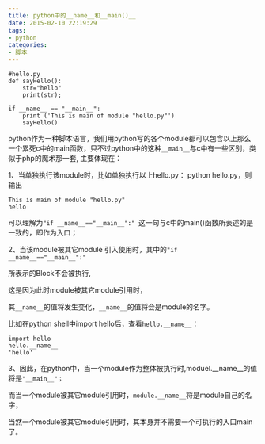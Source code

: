 ```yaml
---
title: python中的__name__和__main()__
date: 2015-02-10 22:19:29
tags:
- python
categories:
- 脚本
---
```




```
#hello.py
def sayHello():
    str="hello"
    print(str);

if __name__ == "__main__":
    print ('This is main of module "hello.py"')
    sayHello()
```

python作为一种脚本语言，我们用python写的各个module都可以包含以上那么一个累死c中的main函数，只不过python中的这种`__main__`与c中有一些区别，类似于php的魔术那一套, 主要体现在：

1、当单独执行该module时，比如单独执行以上hello.py： python hello.py，则输出

    
```
This is main of module "hello.py"
hello
```


可以理解为`"if __name__=="__main__":" `这一句与c中的main()函数所表述的是一致的，即作为入口；

2、当该module被其它module 引入使用时，其中的`"if __name__=="__main__":"`

所表示的Block不会被执行,

这是因为此时module被其它module引用时，

其`__name__`的值将发生变化，`__name__`的值将会是module的名字。

比如在python shell中import hello后，查看`hello.__name__`：

```
import hello
hello.__name__
'hello'
```

3、因此，在python中，当一个module作为整体被执行时,moduel.__name__的值将是`"__main__"；`

而当一个module被其它module引用时，`module.__name__`将是module自己的名字，

当然一个module被其它module引用时，其本身并不需要一个可执行的入口main了。